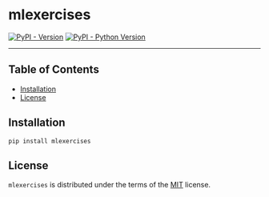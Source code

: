 # mlexercises

[![PyPI - Version](https://img.shields.io/pypi/v/mlexercises.svg)](https://pypi.org/project/mlexercises)
[![PyPI - Python Version](https://img.shields.io/pypi/pyversions/mlexercises.svg)](https://pypi.org/project/mlexercises)

-----

## Table of Contents

- [Installation](#installation)
- [License](#license)

## Installation

```console
pip install mlexercises
```

## License

`mlexercises` is distributed under the terms of the [MIT](https://spdx.org/licenses/MIT.html) license.
